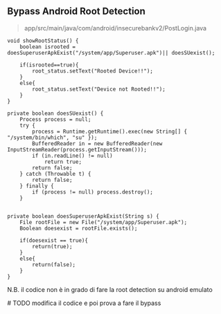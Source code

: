 ## Bypass Android Root Detection

> app/src/main/java/com/android/insecurebankv2/PostLogin.java

```
void showRootStatus() {
	boolean isrooted = doesSuperuserApkExist("/system/app/Superuser.apk")|| doesSUexist();
	
	if(isrooted==true){
		root_status.setText("Rooted Device!!");
	}
	else{
		root_status.setText("Device not Rooted!!");
	}
}

private boolean doesSUexist() {
	Process process = null;
	try {
		process = Runtime.getRuntime().exec(new String[] { "/system/bin/which", "su" });
		BufferedReader in = new BufferedReader(new InputStreamReader(process.getInputStream()));
		if (in.readLine() != null)
			return true;
		return false;
	} catch (Throwable t) {
		return false;
	} finally {
		if (process != null) process.destroy();
	}
	

private boolean doesSuperuserApkExist(String s) {
	File rootFile = new File("/system/app/Superuser.apk");
	Boolean doesexist = rootFile.exists();

	if(doesexist == true){
		return(true);
	}
	else{
		return(false);
	}
}
```

N.B. il codice non è in grado di fare la root detection su android emulato

\# TODO modifica il codice e poi prova a fare il bypass

